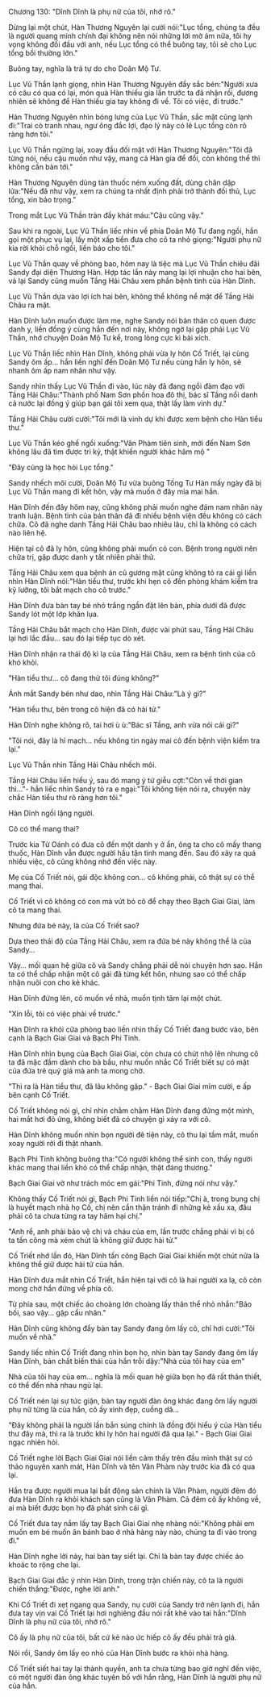 




Chương 130: "Dĩnh Dĩnh là phụ nữ của tôi, nhớ rõ."


Dừng lại một chút, Hàn Thương Nguyên lại cười nói:"Lục tổng, chúng ta đều là người quang minh chính đại không nên nói những lời mờ ám nữa, tôi hy vọng không đối đầu với anh, nếu Lục tổng có thể buông tay, tôi sẽ cho Lục tổng bồi thường lớn."

Buông tay, nghĩa là trả tự do cho Doãn Mộ Tư.

Lục Vũ Thần lạnh giọng, nhìn Hàn Thương Nguyên đầy sắc bén:"Người xưa có câu có qua có lại, món quà Hàn thiếu gia lần trước ta đã nhận rồi, đương nhiên sẽ không để Hàn thiếu gia tay không đi về. Tôi có việc, đi trước."

Hàn Thương Nguyên nhìn bóng lưng của Lục Vũ Thần, sắc mặt cũng lạnh đi:"Trai cò tranh nhau, ngư ông đắc lợi, đạo lý này có lẽ Lục tổng còn rõ ràng hơn tôi."

Lục Vũ Thần ngừng lại, xoay đầu đối mặt với Hàn Thương Nguyên:"Tôi đã từng nói, nếu cậu muốn như vậy, mang cả Hàn gia để đổi, còn không thể thì không cần bàn tới."

Hàn Thương Nguyên dùng tàn thuốc ném xuống đất, dùng chân dập lửa:"Nếu đã như vậy, xem ra chúng ta nhất định phải trở thành đối thủ, Lục tổng, xin bảo trọng."

Trong mắt Lục Vũ Thần tràn đầy khát máu:"Cậu cũng vậy."

Sau khi ra ngoài, Lục Vũ Thần liếc nhìn về phía Doãn Mộ Tư đang ngồi, hắn gọi một phục vụ lại, lấy một xấp tiền đưa cho cô ta nhỏ giọng:"Người phụ nữ kia rời khỏi chỗ ngồi, liền báo cho tôi."

Lục Vũ Thần quay về phòng bao, hôm nay là tiệc mà Lục Vũ Thần chiêu đãi Sandy đại diện Thương Hàn. Hợp tác lần này mang lại lợi nhuận cho hai bên, vả lại Sandy cũng muốn Tầng Hải Châu xem phần bệnh tình của Hàn Dĩnh.

Lục Vũ Thần dựa vào lợi ích hai bên, không thể không nể mặt để Tầng Hải Châu ra mặt.

Hàn Dĩnh luôn muốn được làm mẹ, nghe Sandy nói bản thân có quen được danh y, liền đồng ý cùng hắn đến nơi này, không ngờ lại gặp phải Lục Vũ Thần, nhớ chuyện Doãn Mộ Tư kể, trong lòng cực kì bài xích.

Lục Vũ Thần liếc nhìn Hàn Dĩnh, không phải vừa ly hôn Cố Triết, lại cùng Sandy ôm ấp… hắn liền nghĩ đến Doãn Mộ Tư nếu cùng hắn ly hôn, sẽ nhanh ôm ấp nam nhân như vậy.

Sandy nhìn thấy Lục Vũ Thần đi vào, lúc này đã đang ngồi đàm đạo với Tầng Hải Châu:"Thành phố Nam Sơn phồn hoa đô thị, bác sĩ Tầng nổi danh cả nước lại đồng ý giúp bạn gái tôi xem qua, thật lấy làm vinh dự."



Tầng Hải Châu cười cười:"Tôi mới là vinh dự khi được xem bệnh cho Hàn tiểu thư."

Lục Vũ Thần kéo ghế ngồi xuống:"Vân Phàm tiên sinh, mới đến Nam Sơn không lâu đã tìm được tri kỷ, thật khiến người khác hâm mộ "

"Đây cũng là học hỏi Lục tổng."

Sandy nhếch môi cười, Doãn Mộ Tư vừa buông Tống Tư Hàn mấy ngày đã bị Lục Vũ Thần mang đi kết hôn, vậy mà muốn ở đây mỉa mai hắn.

Hàn Dĩnh đến đây hôm nay, cũng không phải muốn nghe đám nam nhân này tranh luận. Bệnh tình của bản thân đã đi nhiều bệnh viện đều không có cách chữa. Cô đã nghe danh Tầng Hải Châu bao nhiêu lâu, chỉ là không có cách nào liên hệ.

Hiện tại cô đã ly hôn, cũng không phải muốn có con. Bệnh trong người nên chữa trị, gặp được danh y tất nhiên phải thử.

Tầng Hải Châu xem qua bệnh án cũ gương mặt cũng không tỏ ra cái gì liền nhìn Hàn Dĩnh nói:"Hàn tiểu thư, trước khi hẹn cô đến phòng khám kiểm tra kỹ lưỡng, tôi bắt mạch cho cô trước."

Hàn Dĩnh đưa bàn tay bé nhỏ trắng ngần đặt lên bàn, phía dưới đã được Sandy lót một lớp khăn lụa.

Tầng Hải Châu bắt mạch cho Hàn Dĩnh, được vài phút sau, Tầng Hải Châu lại hơi lắc đầu… sau đó lại tiếp tục dò xét.

Hàn Dĩnh nhận ra thái độ kì lạ của Tầng Hải Châu, xem ra bệnh tình của cô khó khỏi.

"Hàn tiểu thư… cô đang thử tôi đúng không?"

Ánh mắt Sandy bén như dao, nhìn Tầng Hải Châu:"Là ý gì?"

"Hàn tiểu thư, bên trong cô hiện đã có hài tử."

Hàn Dĩnh nghe không rõ, tai hơi ù ù:"Bác sĩ Tầng, anh vừa nói cái gì?"

"Tôi nói, đây là hỉ mạch… nếu không tin ngày mai cô đến bệnh viện kiểm tra lại."

Lục Vũ Thần nhìn Tầng Hải Châu nhếch môi.

Tầng Hải Châu liền hiểu ý, sau đó mang ý tứ giễu cợt:"Còn về thời gian thì…"- hắn liếc nhìn Sandy tỏ ra e ngại:"Tôi không tiện nói ra, chuyện này chắc Hàn tiểu thư rõ ràng hơn tôi."

Hàn Dĩnh ngồi lặng người.

Cô có thể mang thai?

Trước kia Từ Oánh có đưa cô đến một danh y ở ẩn, ông ta cho cô mấy thang thuốc, Hàn Dĩnh vẫn được người hầu tận tình mang đến. Sau đó xảy ra quá nhiều việc, cô cũng không nhớ đến việc này.



Mẹ của Cố Triết nói, gái độc không con… cô không phải, cô thật sự có thể mang thai.

Cố Triết vì cô không có con mà vứt bỏ cô để chạy theo Bạch Giai Giai, làm cô ta mang thai.

Nhưng đứa bé này, là của Cố Triết sao?

Dựa theo thái độ của Tầng Hải Châu, xem ra đứa bé này không thể là của Sandy…

Vậy… mối quan hệ giữa cô và Sandy chẳng phải dễ nói chuyện hơn sao. Hắn ta có thể chấp nhận một cô gái đã từng kết hôn, nhưng sao có thể chấp nhận nuôi con cho kẻ khác.

Hàn Dĩnh đứng lên, cô muốn về nhà, muốn tịnh tâm lại một chút.

"Xin lỗi, tôi có việc phải về trước."

Hàn Dĩnh ra khỏi cửa phòng bao liền nhìn thấy Cố Triết đang bước vào, bên cạnh là Bạch Giai Giai và Bạch Phi Tinh.

Hàn Dĩnh nhìn bụng của Bạch Giai Giai, còn chưa có chút nhô lên nhưng cô ta đã mặc đầm dành cho bà bầu, như muốn nhắc Cố Triết biết sự có mặt của đứa trẻ quý giá mà anh ta mong chờ.

"Thì ra là Hàn tiểu thư, đã lâu không gặp." - Bạch Giai Giai mỉm cười, e ấp bên cạnh Cố Triết.

Cố Triết không nói gì, chỉ nhìn chằm chằm Hàn Dĩnh đang đứng một mình, hai mắt hơi đỏ ửng, không biết đã có chuyện gì xảy ra với cô.

Hàn Dĩnh không muốn nhìn bọn người đê tiện này, cô thu lại tầm mắt, muốn xoay người rời đi thật nhanh.

Bạch Phi Tinh không buông tha:"Có người không thể sinh con, thấy người khác mang thai liền khó có thể chấp nhận, thật đáng thương."

Bạch Giai Giai vờ như trách móc em gái:"Phi Tinh, đừng nói như vậy."

Không thấy Cố Triết nói gì, Bạch Phi Tinh liền nói tiếp:"Chị à, trong bụng chị là huyết mạch nhà họ Cố, chị nên cẩn thận tránh đi những kẻ xấu xa, đâu phải cô ta chưa từng ra tay hãm hại chị."

"Anh rể, anh phải bảo vệ chị và cháu của em, lần trước chẳng phải vì bị cô ta tấn công mà xém chút là không giữ được hài tử."

Cố Triết nhớ lần đó, Hàn Dĩnh tấn công Bạch Giai Giai khiến một chút nữa là không thể giữ được hài tử của hắn.

Hàn Dĩnh đưa mắt nhìn Cố Triết, hắn hiện tại với cô là hai người xa lạ, cô còn mong chờ hắn đứng về phía cô.

Từ phía sau, một chiếc áo choàng lớn choàng lấy thân thể nhỏ nhắn:"Bảo bối, sao vậy… gặp cẩu nhân."

Hàn Dĩnh cũng không đẩy bàn tay Sandy đang ôm lấy cô, chỉ hơi cười:"Tôi muốn về nhà."



Sandy liếc nhìn Cố Triết đang nhìn bọn họ, nhìn bàn tay Sandy đang ôm lấy Hàn Dĩnh, bản chất biến thái của hắn trỗi dậy:"Nhà của tôi hay của em"

Nhà của tôi hay của em… nghĩa là mối quan hệ giữa bọn họ đã rất thân thiết, có thể đến nhà nhau ngủ lại.

Cố Triết nén lại sự tức giận, bàn tay người đàn ông khác đang ôm lấy người phụ nữ từng là của hắn, cô ấy xinh đẹp, cuồng dã…

"Đây không phải là người lần bắn súng chính là đồng đội hiểu ý của Hàn tiểu thư đây mà, thì ra là trước khi ly hôn hai người đã qua lại." - Bạch Giai Giai ngạc nhiên hỏi.

Cố Triết nghe lời Bạch Giai Giai nói liền cảm thấy trên đầu mình thật sự có thảo nguyên xanh mát, Hàn Dĩnh và tên Vân Phàm này trước kia đã có qua lại.

Hắn tra được người mua lại bất động sản chính là Vân Phàm, người đêm đó đưa Hàn Dĩnh ra khỏi khách sạn cũng là Vân Phàm. Cả đêm cô ấy không về, ai mà biết được bọn họ đã phát sinh cái gì.

Cố Triết đưa tay nắm lấy tay Bạch Giai Giai nhẹ nhàng nói:"Không phải em muốn em bé muốn ăn bánh bao ở nhà hàng này nào, chúng ta đi vào trong đi."

Hàn Dĩnh nghe lời này, hai bàn tay siết lại. Chỉ là bàn tay được chiếc áo khoác to rộng che lại.

Bạch Giai Giai đắc ý nhìn Hàn Dĩnh, trong trận chiến này, cô ta là người chiến thắng:"Được, nghe lời anh."

Khi Cố Triết đi xẹt ngang qua Sandy, nụ cười của Sandy trở nên lạnh đi, hắn đưa tay vịn vai Cố Triết lại hơi nghiêng đầu nói rất khẽ vào tai hắn:"Dĩnh Dĩnh là phụ nữ của tôi, nhớ rõ."

Cô ấy là phụ nữ của tôi, bất cứ kẻ nào ức hiếp cô ấy đều phải trả giá.

Nói rồi, Sandy ôm lấy eo nhỏ của Hàn Dĩnh bước ra khỏi nhà hàng.

Cố Triết siết hai tay lại thành quyền, anh ta chưa từng bao giờ nghĩ đến việc, có một người đàn ông khác tuyên bố với hắn rằng, Hàn Dĩnh là người phụ nữ của hắn.




